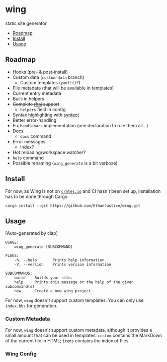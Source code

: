 # wing

static site generator

+ [Roadmap](#roadmap)
+ [Install](#install)
+ [Usage](#usage)

## Roadmap

+ Hooks (pre- & post-install)
+ Custom data (`custom-data` branch)
  + Custom templates (`yaml!()`?)
+ File metadata (that will be available in templates)
+ Current entry metadata
+ Built-in helpers
+ ~~Complete [rhai](https://lib.rs/crates/rhai) support~~
  + `helpers` field in config
+ Syntax highlighting with [syntect](https://lib.rs/crates/syntect)
+ Better error-handling
+ Fix `handlebars` implementation (one declaration to rule them all...)
+ Docs
  + `docs` command
+ Error messages
  + Index?
+ Hot reloading/workspace watcher?
+ `help` command
+ Possible renaming (`wing_generate` is a bit verbose)

## Install

For now, as Wing is not on [`crates.io`](https://crates.io/) and CI hasn't been set up, installation has to be done through Cargo.

`cargo install --git https://github.com/EthanJustice/wing.git`

## Usage

[Auto-generated by clap]

```text
USAGE:
    wing_generate [SUBCOMMAND]

FLAGS:
    -h, --help       Prints help information
    -V, --version    Prints version information

SUBCOMMANDS:
    build    Builds your site.
    help     Prints this message or the help of the given subcommand(s)
    new      Create a new wing project.
```

For now, `wing` doesn't support custom templates.  You can only use `index.hbs` for generation.

### Custom Metadata

For now, `wing` doesn't support custom metadata, although it provides a small amount that can be used in templates.  `custom` contains the MarkDown of the current file in HTML; `items` contains the index of files.

### Wing Config
